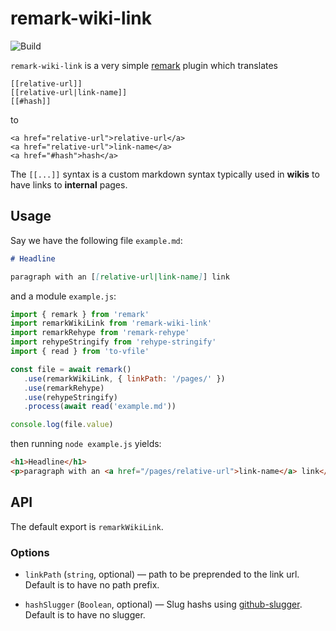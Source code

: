 # remark-wiki-link

![Build](https://github.com/thomd/remark-wiki-link/workflows/plugin-test/badge.svg)

`remark-wiki-link` is a very simple [remark](https://github.com/syntax-tree/mdast-util-find-and-replace) plugin which translates

    [[relative-url]]
    [[relative-url|link-name]]
    [[#hash]]

to

    <a href="relative-url">relative-url</a>
    <a href="relative-url">link-name</a>
    <a href="#hash">hash</a>

The `[[...]]` syntax is a custom markdown syntax typically used in **wikis** to have links to **internal** pages.

## Usage

Say we have the following file `example.md`:

```markdown
# Headline

paragraph with an [[relative-url|link-name]] link
```

and a module `example.js`:

```js
import { remark } from 'remark'
import remarkWikiLink from 'remark-wiki-link'
import remarkRehype from 'remark-rehype'
import rehypeStringify from 'rehype-stringify'
import { read } from 'to-vfile'

const file = await remark()
   .use(remarkWikiLink, { linkPath: '/pages/' })
   .use(remarkRehype)
   .use(rehypeStringify)
   .process(await read('example.md'))

console.log(file.value)
```

then running `node example.js` yields:

```html
<h1>Headline</h1>
<p>paragraph with an <a href="/pages/relative-url">link-name</a> link</p>
```

## API

The default export is `remarkWikiLink`.

### Options

-  `linkPath` (`string`, optional) — path to be preprended to the link url. Default is to have no path prefix.

-  `hashSlugger` (`Boolean`, optional) — Slug hashs using [github-slugger](https://github.com/Flet/github-slugger). Default is to have no slugger.
